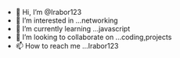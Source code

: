 - 👋 Hi, I’m @Irabor123
- 👀 I’m interested in ...networking
- 🌱 I’m currently learning ...javascript
- 💞️ I’m looking to collaborate on ...coding,projects
- 📫 How to reach me ...Irabor123

<!---
Irabor123/Irabor123 is a ✨ special ✨ repository because its `README.md` (this file) appears on your GitHub profile.
You can click the Preview link to take a look at your changes.
--->
